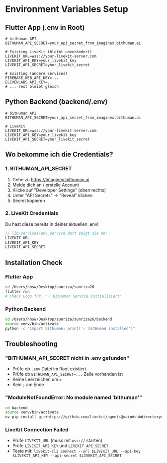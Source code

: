 # Environment Variables Setup

## Flutter App (.env in Root)

```env
# bitHuman API
BITHUMAN_API_SECRET=your_api_secret_from_imaginex.bithuman.ai

# Existing LiveKit (bleibt unverändert)
LIVEKIT_URL=wss://your-livekit-server.com
LIVEKIT_API_KEY=your_livekit_key
LIVEKIT_API_SECRET=your_livekit_secret

# Existing (andere Services)
FIREBASE_WEB_API_KEY=...
ELEVENLABS_API_KEY=...
# ... rest bleibt gleich
```

## Python Backend (backend/.env)

```env
# bitHuman API
BITHUMAN_API_SECRET=your_api_secret_from_imaginex.bithuman.ai

# LiveKit
LIVEKIT_URL=wss://your-livekit-server.com
LIVEKIT_API_KEY=your_livekit_key
LIVEKIT_API_SECRET=your_livekit_secret
```

## Wo bekomme ich die Credentials?

### 1. BITHUMAN_API_SECRET

1. Gehe zu https://imaginex.bithuman.ai
2. Melde dich an / erstelle Account
3. Klicke auf "Developer Settings" (oben rechts)
4. Unter "API Secrets" → "Reveal" klicken
5. Secret kopieren

### 2. LiveKit Credentials

Du hast diese bereits in deiner aktuellen .env!

```dart
// lib/services/env_service.dart zeigt sie an:
LIVEKIT_URL
LIVEKIT_API_KEY  
LIVEKIT_API_SECRET
```

## Installation Check

### Flutter App

```bash
cd /Users/hhsw/Desktop/sunriza/sunriza26
flutter run
# Check Logs für: "✅ BitHuman Service initialisiert"
```

### Python Backend

```bash
cd /Users/hhsw/Desktop/sunriza/sunriza26/backend
source venv/bin/activate
python -c "import bithuman; print('✅ bitHuman installed')"
```

## Troubleshooting

### "BITHUMAN_API_SECRET nicht in .env gefunden"

- Prüfe ob `.env` Datei im Root existiert
- Prüfe ob `BITHUMAN_API_SECRET=...` Zeile vorhanden ist
- Keine Leerzeichen um `=`
- Kein `;` am Ende

### "ModuleNotFoundError: No module named 'bithuman'"

```bash
cd backend
source venv/bin/activate
uv pip install git+https://github.com/livekit/agents@main#subdirectory=livekit-plugins/livekit-plugins-bithuman
```

### LiveKit Connection Failed

- Prüfe `LIVEKIT_URL` (muss mit `wss://` starten)
- Prüfe `LIVEKIT_API_KEY` und `LIVEKIT_API_SECRET`
- Teste mit: `livekit-cli connect --url $LIVEKIT_URL --api-key $LIVEKIT_API_KEY --api-secret $LIVEKIT_API_SECRET`

